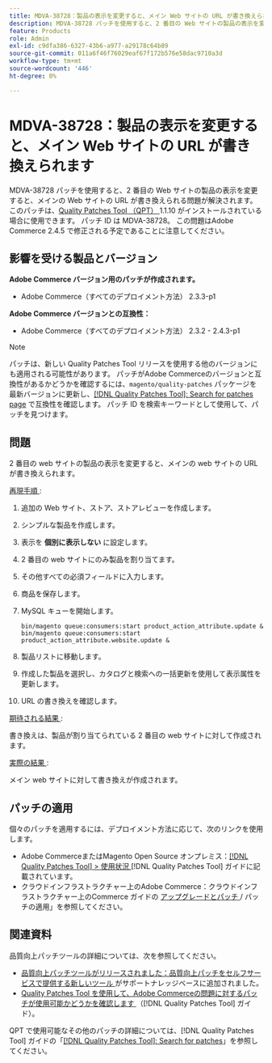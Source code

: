 ```yaml
---
title: MDVA-38728：製品の表示を変更すると、メイン Web サイトの URL が書き換えられます
description: MDVA-38728 パッチを使用すると、2 番目の Web サイトの製品の表示を変更すると、メインの Web サイトの URL が書き換えられる問題が解決されます。 このパッチは、[Quality Patches Tool （QPT） ] （https://experienceleague.adobe.com/ja/docs/commerce-operations/tools/quality-patches-tool/quality-patches-tool-to-self-serve-quality-patches） 1.1.10 がインストールされている場合に利用できます。 パッチ ID は MDVA-38728。 この問題はAdobe Commerce 2.4.5 で修正される予定であることに注意してください。
feature: Products
role: Admin
exl-id: c9dfa386-6327-43b6-a977-a29178c64b89
source-git-commit: 011a6f46f76029eaf67f172b576e58dac9710a3d
workflow-type: tm+mt
source-wordcount: '446'
ht-degree: 0%

---
```


# MDVA-38728：製品の表示を変更すると、メイン Web サイトの URL が書き換えられます

MDVA-38728 パッチを使用すると、2 番目の Web サイトの製品の表示を変更すると、メインの Web サイトの URL が書き換えられる問題が解決されます。 このパッチは、[Quality Patches Tool （QPT） ](https://experienceleague.adobe.com/ja/docs/commerce-operations/tools/quality-patches-tool/quality-patches-tool-to-self-serve-quality-patches)1.1.10 がインストールされている場合に使用できます。 パッチ ID は MDVA-38728。 この問題はAdobe Commerce 2.4.5 で修正される予定であることに注意してください。

## 影響を受ける製品とバージョン

**Adobe Commerce バージョン用のパッチが作成されます。**

* Adobe Commerce（すべてのデプロイメント方法） 2.3.3-p1

**Adobe Commerce バージョンとの互換性：**

* Adobe Commerce（すべてのデプロイメント方法） 2.3.2 - 2.4.3-p1

>[!NOTE]
>
>パッチは、新しい Quality Patches Tool リリースを使用する他のバージョンにも適用される可能性があります。 パッチがAdobe Commerceのバージョンと互換性があるかどうかを確認するには、`magento/quality-patches` パッケージを最新バージョンに更新し、[[!DNL Quality Patches Tool]: Search for patches page](https://experienceleague.adobe.com/ja/docs/commerce-operations/tools/quality-patches-tool/quality-patches-tool-to-self-serve-quality-patches) で互換性を確認します。 パッチ ID を検索キーワードとして使用して、パッチを見つけます。

## 問題

2 番目の web サイトの製品の表示を変更すると、メインの web サイトの URL が書き換えられます。

<u> 再現手順 </u>:

1. 追加の Web サイト、ストア、ストアレビューを作成します。
1. シンプルな製品を作成します。
1. 表示を **個別に表示しない** に設定します。
1. 2 番目の web サイトにのみ製品を割り当てます。
1. その他すべての必須フィールドに入力します。
1. 商品を保存します。
1. MySQL キューを開始します。

   ```mysql
   bin/magento queue:consumers:start product_action_attribute.update &
   bin/magento queue:consumers:start product_action_attribute.website.update &
   ```

1. 製品リストに移動します。
1. 作成した製品を選択し、カタログと検索への一括更新を使用して表示属性を更新します。
1. URL の書き換えを確認します。

<u> 期待される結果 </u>:

書き換えは、製品が割り当てられている 2 番目の web サイトに対して作成されます。

<u> 実際の結果 </u>:

メイン web サイトに対して書き換えが作成されます。

## パッチの適用

個々のパッチを適用するには、デプロイメント方法に応じて、次のリンクを使用します。

* Adobe CommerceまたはMagento Open Source オンプレミス：[[!DNL Quality Patches Tool] > 使用状況 ](/help/tools/quality-patches-tool/usage.md) [!DNL Quality Patches Tool] ガイドに記載されています。
* クラウドインフラストラクチャー上のAdobe Commerce：クラウドインフラストラクチャー上のCommerce ガイドの [ アップグレードとパッチ ](https://experienceleague.adobe.com/docs/commerce-cloud-service/user-guide/develop/upgrade/apply-patches.html?lang=ja)/ パッチの適用」を参照してください。

## 関連資料

品質向上パッチツールの詳細については、次を参照してください。

* [ 品質向上パッチツールがリリースされました：品質向上パッチをセルフサービスで提供する新しいツール ](https://experienceleague.adobe.com/ja/docs/commerce-operations/tools/quality-patches-tool/quality-patches-tool-to-self-serve-quality-patches) がサポートナレッジベースに追加されました。
* [Quality Patches Tool を使用して、Adobe Commerceの問題に対するパッチが使用可能かどうかを確認します ](/help/tools/quality-patches-tool/patches-available-in-qpt/check-patch-for-magento-issue-with-magento-quality-patches.md) （[!DNL Quality Patches Tool] ガイド）。

QPT で使用可能なその他のパッチの詳細については、[!DNL Quality Patches Tool] ガイドの「[[!DNL Quality Patches Tool]: Search for patches](https://experienceleague.adobe.com/tools/commerce-quality-patches/index.html?lang=ja)」を参照してください。
